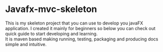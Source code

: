 # Javafx-mvc-skeleton
This is my skeleton project that you can use to develop you javaFX application.  I created it mainly for
beginners so below you can check out quick guide to start developing and learning.  
It is maven based making running, testing, packaging and producing docs simple and intuitive.
